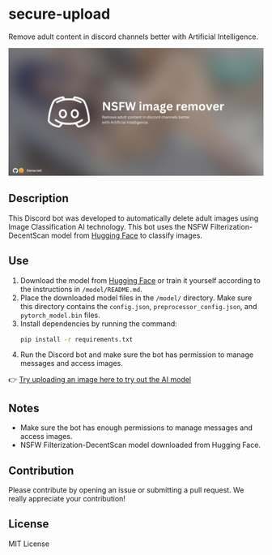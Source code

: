 # secure-upload

Remove adult content in discord channels better with Artificial Intelligence.

![Thumbnail](src/secure-upload.jpg)

## Description
This Discord bot was developed to automatically delete adult images using Image Classification AI technology. This bot uses the NSFW Filterization-DecentScan model from [Hugging Face](https://huggingface.co/DamarJati/NSFW-Filterization-DecentScan) to classify images.

## Use
1. Download the model from [Hugging Face](https://huggingface.co/DamarJati/NSFW-Filterization-DecentScan) or train it yourself according to the instructions in `/model/README.md`.
2. Place the downloaded model files in the `/model/` directory. Make sure this directory contains the `config.json`, `preprocessor_config.json`, and `pytorch_model.bin` files.
3. Install dependencies by running the command:
     ```bash
     pip install -r requirements.txt
     ```
4. Run the Discord bot and make sure the bot has permission to manage messages and access images.

👉 [Try uploading an image here to try out the AI model](https://huggingface.co/spaces/DamarJati/DamarJati-NSFW-filter-DecentScan)

## Notes
- Make sure the bot has enough permissions to manage messages and access images.
- NSFW Filterization-DecentScan model downloaded from Hugging Face.

## Contribution
Please contribute by opening an issue or submitting a pull request. We really appreciate your contribution!

## License
MIT License

